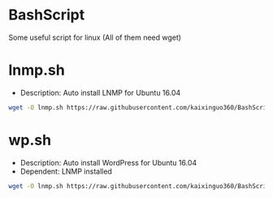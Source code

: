 # BashScript
Some useful script for linux
(All of them need wget)

lnmp.sh
=======

- Description: Auto install LNMP for Ubuntu 16.04
```bash
wget -O lnmp.sh https://raw.githubusercontent.com/kaixinguo360/BashScript/master/lnmp/lnmp.sh && chmod +x lnmp.sh && sudo ./lnmp.sh
```

wp.sh
=======

- Description: Auto install WordPress for Ubuntu 16.04
- Dependent: LNMP installed
```bash
wget -O lnmp.sh https://raw.githubusercontent.com/kaixinguo360/BashScript/master/wp/wp.sh && chmod +x wp.sh && sudo ./wp.sh
```
